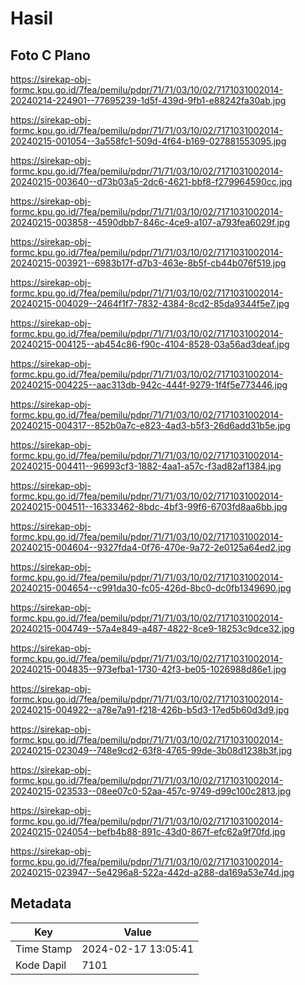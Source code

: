 # Hasil

## Foto C Plano

https://sirekap-obj-formc.kpu.go.id/7fea/pemilu/pdpr/71/71/03/10/02/7171031002014-20240214-224901--77695239-1d5f-439d-9fb1-e88242fa30ab.jpg

https://sirekap-obj-formc.kpu.go.id/7fea/pemilu/pdpr/71/71/03/10/02/7171031002014-20240215-001054--3a558fc1-509d-4f64-b169-027881553095.jpg

https://sirekap-obj-formc.kpu.go.id/7fea/pemilu/pdpr/71/71/03/10/02/7171031002014-20240215-003640--d73b03a5-2dc6-4621-bbf8-f279964590cc.jpg

https://sirekap-obj-formc.kpu.go.id/7fea/pemilu/pdpr/71/71/03/10/02/7171031002014-20240215-003858--4590dbb7-846c-4ce9-a107-a793fea6029f.jpg

https://sirekap-obj-formc.kpu.go.id/7fea/pemilu/pdpr/71/71/03/10/02/7171031002014-20240215-003921--6983b17f-d7b3-463e-8b5f-cb44b076f519.jpg

https://sirekap-obj-formc.kpu.go.id/7fea/pemilu/pdpr/71/71/03/10/02/7171031002014-20240215-004029--2464f1f7-7832-4384-8cd2-85da9344f5e7.jpg

https://sirekap-obj-formc.kpu.go.id/7fea/pemilu/pdpr/71/71/03/10/02/7171031002014-20240215-004125--ab454c86-f90c-4104-8528-03a56ad3deaf.jpg

https://sirekap-obj-formc.kpu.go.id/7fea/pemilu/pdpr/71/71/03/10/02/7171031002014-20240215-004225--aac313db-942c-444f-9279-1f4f5e773446.jpg

https://sirekap-obj-formc.kpu.go.id/7fea/pemilu/pdpr/71/71/03/10/02/7171031002014-20240215-004317--852b0a7c-e823-4ad3-b5f3-26d6add31b5e.jpg

https://sirekap-obj-formc.kpu.go.id/7fea/pemilu/pdpr/71/71/03/10/02/7171031002014-20240215-004411--96993cf3-1882-4aa1-a57c-f3ad82af1384.jpg

https://sirekap-obj-formc.kpu.go.id/7fea/pemilu/pdpr/71/71/03/10/02/7171031002014-20240215-004511--16333462-8bdc-4bf3-99f6-6703fd8aa6bb.jpg

https://sirekap-obj-formc.kpu.go.id/7fea/pemilu/pdpr/71/71/03/10/02/7171031002014-20240215-004604--9327fda4-0f76-470e-9a72-2e0125a64ed2.jpg

https://sirekap-obj-formc.kpu.go.id/7fea/pemilu/pdpr/71/71/03/10/02/7171031002014-20240215-004654--c991da30-fc05-426d-8bc0-dc0fb1349690.jpg

https://sirekap-obj-formc.kpu.go.id/7fea/pemilu/pdpr/71/71/03/10/02/7171031002014-20240215-004749--57a4e849-a487-4822-8ce9-18253c9dce32.jpg

https://sirekap-obj-formc.kpu.go.id/7fea/pemilu/pdpr/71/71/03/10/02/7171031002014-20240215-004835--973efba1-1730-42f3-be05-1026988d86e1.jpg

https://sirekap-obj-formc.kpu.go.id/7fea/pemilu/pdpr/71/71/03/10/02/7171031002014-20240215-004922--a78e7a91-f218-426b-b5d3-17ed5b60d3d9.jpg

https://sirekap-obj-formc.kpu.go.id/7fea/pemilu/pdpr/71/71/03/10/02/7171031002014-20240215-023049--748e9cd2-63f8-4765-99de-3b08d1238b3f.jpg

https://sirekap-obj-formc.kpu.go.id/7fea/pemilu/pdpr/71/71/03/10/02/7171031002014-20240215-023533--08ee07c0-52aa-457c-9749-d99c100c2813.jpg

https://sirekap-obj-formc.kpu.go.id/7fea/pemilu/pdpr/71/71/03/10/02/7171031002014-20240215-024054--befb4b88-891c-43d0-867f-efc62a9f70fd.jpg

https://sirekap-obj-formc.kpu.go.id/7fea/pemilu/pdpr/71/71/03/10/02/7171031002014-20240215-023947--5e4296a8-522a-442d-a288-da169a53e74d.jpg


## Metadata

| Key        | Value               |
| ---------- | ------------------- |
| Time Stamp | 2024-02-17 13:05:41 |
| Kode Dapil | 7101                |



